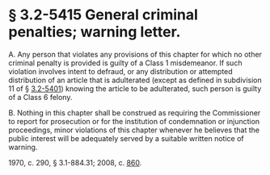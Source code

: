 # § 3.2-5415 General criminal penalties; warning letter.

<p>A. Any person that violates any provisions of this chapter for which no other criminal penalty is provided is guilty of a Class 1 misdemeanor. If such violation involves intent to defraud, or any distribution or attempted distribution of an article that is adulterated (except as defined in subdivision 11 of § <a href='http://law.lis.virginia.gov/vacode/3.2-5401/'>3.2-5401</a>) knowing the article to be adulterated, such person is guilty of a Class 6 felony.</p><p>B. Nothing in this chapter shall be construed as requiring the Commissioner to report for prosecution or for the institution of condemnation or injunction proceedings, minor violations of this chapter whenever he believes that the public interest will be adequately served by a suitable written notice of warning.</p><p>1970, c. 290, § 3.1-884.31; 2008, c. <a href='http://lis.virginia.gov/cgi-bin/legp604.exe?081+ful+CHAP0860'>860</a>.</p>